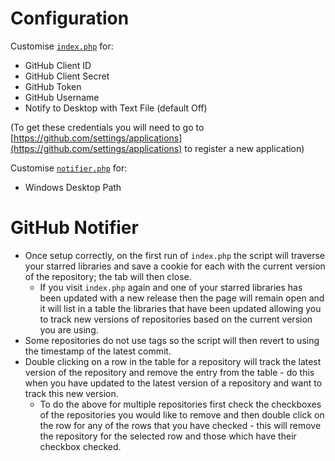Configuration
===============

Customise [`index.php`](https://github.com/u01jmg3/github-notifier/blob/master/index.php#L22-26) for:
* GitHub Client ID
* GitHub Client Secret
* GitHub Token
* GitHub Username
* Notify to Desktop with Text File (default Off)

(To get these credentials you will need to go to [https://github.com/settings/applications](https://github.com/settings/applications) to register a new application)

Customise [`notifier.php`](https://github.com/u01jmg3/github-notifier/blob/master/notify.php#L2) for:
* Windows Desktop Path

GitHub Notifier
===============
* Once setup correctly, on the first run of `index.php` the script will traverse your starred libraries and save a cookie for each with the current version of the repository; the tab will then close.
	* If you visit `index.php` again and one of your starred libraries has been updated with a new release then the page will remain open and it will list in a table the libraries that have been updated allowing you to track new versions of repositories based on the current version you are using.
* Some repositories do not use tags so the script will then revert to using the timestamp of the latest commit.
* Double clicking on a row in the table for a repository will track the latest version of the repository and remove the entry from the table - do this when you have updated to the latest version of a repository and want to track this new version.
	* To do the above for multiple repositories first check the checkboxes of the repositories you would like to remove and then double click on the row for any of the rows that you have checked - this will remove the repository for the selected row and those which have their checkbox checked.